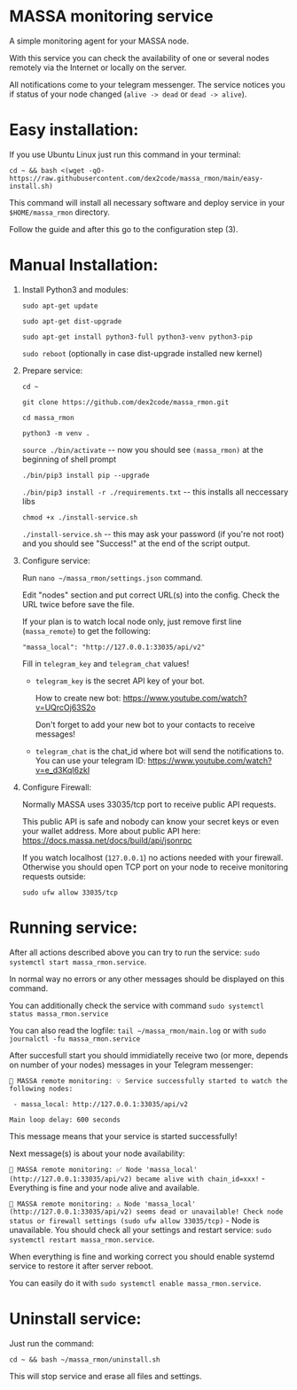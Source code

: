 # MASSA monitoring service

A simple monitoring agent for your MASSA node.

With this service you can check the availability of one or several nodes remotely via the Internet or locally on the server.

All notifications come to your telegram messenger. The service notices you if status of your node changed (`alive -> dead` or `dead -> alive`).



# Easy installation:

If you use Ubuntu Linux just run this command in your terminal:
```
cd ~ && bash <(wget -qO- https://raw.githubusercontent.com/dex2code/massa_rmon/main/easy-install.sh)
```

This command will install all necessary software and deploy service in your `$HOME/massa_rmon` directory.

Follow the guide and after this go to the configuration step (3).



# Manual Installation:

1. Install Python3 and modules:
   
   `sudo apt-get update`
   
   `sudo apt-get dist-upgrade`

   `sudo apt-get install python3-full python3-venv python3-pip`

   `sudo reboot` (optionally in case dist-upgrade installed new kernel)


2. Prepare service:

   `cd ~`

   `git clone https://github.com/dex2code/massa_rmon.git`

   `cd massa_rmon`

   `python3 -m venv .`

   `source ./bin/activate` -- now you should see `(massa_rmon)` at the beginning of shell prompt

   `./bin/pip3 install pip --upgrade`

   `./bin/pip3 install -r ./requirements.txt` -- this installs all neccessary libs

   `chmod +x ./install-service.sh`

   `./install-service.sh` -- this may ask your password (if you're not root) and you should see "Success!" at the end of the script output.
   

3. Configure service:

   Run `nano ~/massa_rmon/settings.json` command.

   Edit "nodes" section and put correct URL(s) into the config. Check the URL twice before save the file.

   If your plan is to watch local node only, just remove first line (`massa_remote`) to get the following:
   
   `"massa_local": "http://127.0.0.1:33035/api/v2"`

   Fill in `telegram_key` and `telegram_chat` values!

   - `telegram_key` is the secret API key of your bot.
  
     How to create new bot: https://www.youtube.com/watch?v=UQrcOj63S2o

     Don't forget to add your new bot to your contacts to receive messages!

   - `telegram_chat` is the chat_id where bot will send the notifications to. You can use your telegram ID: https://www.youtube.com/watch?v=e_d3KqI6zkI
  

4. Configure Firewall:

   Normally MASSA uses 33035/tcp port to receive public API requests.

   This public API is safe and nobody can know your secret keys or even your wallet address. More about public API here: https://docs.massa.net/docs/build/api/jsonrpc

   If you watch localhost (`127.0.0.1`) no actions needed with your firewall. Otherwise you should open TCP port on your node to receive monitoring requests outside:

   `sudo ufw allow 33035/tcp`



# Running service:

After all actions described above you can try to run the service: `sudo systemctl start massa_rmon.service`.

In normal way no errors or any other messages should be displayed on this command.

You can additionally check the service with command `sudo systemctl status massa_rmon.service`

You can also read the logfile: `tail ~/massa_rmon/main.log` or with `sudo journalctl -fu massa_rmon.service`



After succesfull start you should immidiatelly receive two (or more, depends on number of your nodes) messages in your Telegram messenger:

`🤖 MASSA remote monitoring: 💡 Service successfully started to watch the following nodes:`

` - massa_local: http://127.0.0.1:33035/api/v2`

`Main loop delay: 600 seconds`

This message means that your service is started successfully!



Next message(s) is about your node availability:

`🤖 MASSA remote monitoring: ✅ Node 'massa_local' (http://127.0.0.1:33035/api/v2) became alive with chain_id=xxx!` - Everything is fine and your node alive and available.

`🤖 MASSA remote monitoring: ⚠ Node 'massa_local' (http://127.0.0.1:33035/api/v2) seems dead or unavailable! Check node status or firewall settings (sudo ufw allow 33035/tcp)` - Node is unavailable. You should check all your settings and restart service: `sudo systemctl restart massa_rmon.service`.



When everything is fine and working correct you should enable systemd service to restore it after server reboot.

You can easily do it with `sudo systemctl enable massa_rmon.service`.


# Uninstall service:

Just run the command: 
```
cd ~ && bash ~/massa_rmon/uninstall.sh
```

This will stop service and erase all files and settings.

